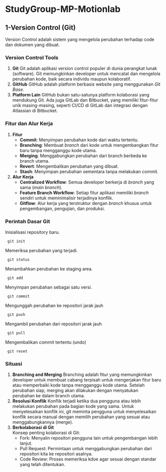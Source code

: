 # StudyGroup-MP-Motionlab
## 1-Version Control (Git)
Version Control adalah sistem yang mengelola perubahan terhadap code dan dokumen yang dibuat.

### Version Control Tools
1) **Git**
Git adalah aplikasi version control populer di dunia perangkat lunak (software). Git memungkinkan developer untuk mencatat dan mengelola perubahan kode, baik secara individu maupun kolaboratif.
2) **GitHub**
GitHub adalah platform berbasis website yang menggunakan *Git Base*.
3) **Platform Lain**
GitHub bukan satu-satunya platform kolaborasi yang mendukung Git. Ada juga GitLab dan Bitbucket, yang memiliki fitur-fitur unik masing-masing, seperti CI/CD di GitLab dan integrasi dengan Atlassian di Bitbucket.

### Fitur dan Alur Kerja 
1) **Fitur**
    - **Commit**: Menyimpan perubahan kode dari waktu tertentu.
    - **Branching**: Membuat *branch* dari kode untuk mengembangkan fitur baru tanpa mengganggu kode utama.
    - **Merging**: Menggabungkan perubahan dari branch berbeda ke branch utama.
    - **Revert**: Mengembalikan perubahan yang dibuat.
    - **Stash**: Menyimpan perubahan sementara tanpa melakukan commit.
2) **Alur Kerja**
    - **Centralized Workflow**: Semua developer berkerja di *branch* yang sama (*main branch*).
    - **Feature Branch Workflow**: Setiap fitur aplikasi memiliki *branch* sendiri untuk meminimalisir terjadinya konflik.
    - **Gitflow**: Alur kerja yang terstruktur dengan *branch* khusus untuk pengembangan, pengujian, dan produksi.

### Perintah Dasar Git 
Inisialisasi repository baru.
```
 git init
```
Memeriksa perubahan yang terjadi.
```
 git status
```
Menambahkan perubahan ke staging area.
```
 git add
```
Menyimpan perubahan sebagai satu versi.
```
 git commit
```
Mengunggah perubahan ke repositori jarak jauh
```
 git push
```
Mengambil perubahan dari repositori jarak jauh
```
 git pull
```
Mengembalikan commit tertentu (undo)
```
 git reset
```

### Situasi 
1) **Branching and Merging**
Branching adalah fitur yang memungkinkan developer untuk membuat cabang terpisah untuk mengerjakan fitur baru atau memperbaiki kode tanpa mengganggu kode utama. Setelah perubahan siap, merging akan dilakukan dengan menyatukan perubahan ke dalam branch utama.
2) **Resolusi Konflik**
Konflik terjadi ketika dua pengguna atau lebih melakukan perubahan pada bagian kode yang sama. Untuk menyelesaikan konflik ini, git meminta pengguna untuk menyelesaikan konflik secara manual dengan memilih perubahan yang sesuai atau menggabungkannya (merge).
3) **Berkolaborasi di Git**\
Konsep penting kolaborasi di Git:
    - Fork: Menyalin repositori pengguna lain untuk pengembangan lebih lanjut.
    - Pull Request: Permintaan untuk menggabungkan perubahan dari repositori kita ke repositori asalnya.
    - Code Review: Proses memeriksa kdoe agar sesuai dengan standar yang telah ditentukan.